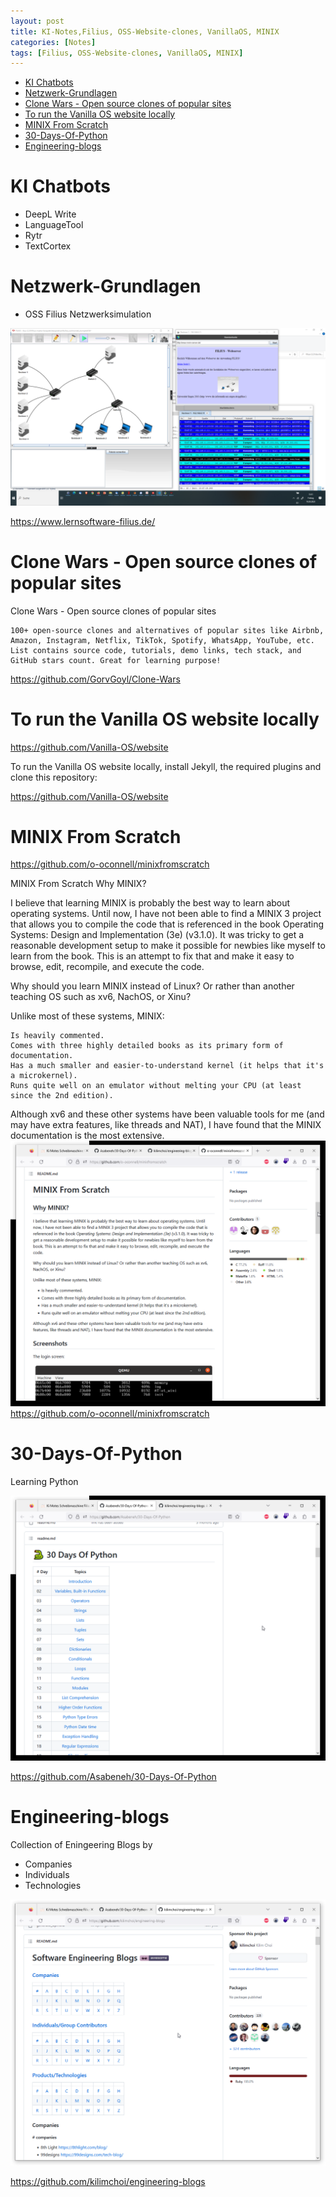 ```yaml
---
layout: post
title: KI-Notes,Filius, OSS-Website-clones, VanillaOS, MINIX
categories: [Notes]
tags: [Filius, OSS-Website-clones, VanillaOS, MINIX]
--- 
```


- [KI Chatbots](#ki-chatbots)
- [Netzwerk-Grundlagen](#netzwerk-grundlagen)
- [Clone Wars - Open source clones of popular sites](#clone-wars---open-source-clones-of-popular-sites)
- [To run the Vanilla OS website locally](#to-run-the-vanilla-os-website-locally)
- [MINIX From Scratch](#minix-from-scratch)
- [30-Days-Of-Python](#30-days-of-python)
- [Engineering-blogs](#engineering-blogs)


# KI Chatbots

- DeepL Write
- LanguageTool 
- Rytr
- TextCortex

# Netzwerk-Grundlagen 

- OSS Filius Netzwerksimulation 

![](../pic/20230310135123.png)

<https://www.lernsoftware-filius.de/>

# Clone Wars - Open source clones of popular sites

Clone Wars - Open source clones of popular sites

    100+ open-source clones and alternatives of popular sites like Airbnb, Amazon, Instagram, Netflix, TikTok, Spotify, WhatsApp, YouTube, etc. List contains source code, tutorials, demo links, tech stack, and GitHub stars count. Great for learning purpose!


<https://github.com/GorvGoyl/Clone-Wars>


# To run the Vanilla OS website locally

<https://github.com/Vanilla-OS/website>

To run the Vanilla OS website locally, install Jekyll, the required plugins and clone this repository:

<https://github.com/Vanilla-OS/website>

# MINIX From Scratch 

<https://github.com/o-oconnell/minixfromscratch>

MINIX From Scratch
Why MINIX?

I believe that learning MINIX is probably the best way to learn about operating systems. Until now, I have not been able to find a MINIX 3 project that allows you to compile the code that is referenced in the book Operating Systems: Design and Implementation (3e) (v3.1.0). It was tricky to get a reasonable development setup to make it possible for newbies like myself to learn from the book. This is an attempt to fix that and make it easy to browse, edit, recompile, and execute the code.

Why should you learn MINIX instead of Linux? Or rather than another teaching OS such as xv6, NachOS, or Xinu?

Unlike most of these systems, MINIX:

    Is heavily commented.
    Comes with three highly detailed books as its primary form of documentation.
    Has a much smaller and easier-to-understand kernel (it helps that it's a microkernel).
    Runs quite well on an emulator without melting your CPU (at least since the 2nd edition).

Although xv6 and these other systems have been valuable tools for me (and may have extra features, like threads and NAT), I have found that the MINIX documentation is the most extensive.
![](../pics/20230705140602_minix.png)
<https://github.com/o-oconnell/minixfromscratch>


# 30-Days-Of-Python

Learning Python 

![](../pics/20230705140526.png)

<https://github.com/Asabeneh/30-Days-Of-Python>


# Engineering-blogs

Collection of Eningeering Blogs by
- Companies
- Individuals
- Technologies

![](../pics/20230705140447_techbolgs.png)

<https://github.com/kilimchoi/engineering-blogs>

